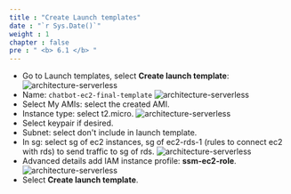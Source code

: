 ```yaml
---
title : "Create Launch templates"
date : "`r Sys.Date()`" 
weight : 1
chapter : false
pre : " <b> 6.1 </b> "
---
```


* Go to Launch templates, select **Create launch template**:
![architecture-serverless](/workshop-aws-card-clash-1/images/6.clean/tem1.png)
* Name: ```chatbot-ec2-final-template```
![architecture-serverless](/workshop-aws-card-clash-1/images/6.clean/tem2.png)
* Select My AMIs: select the created AMI.
* Instance type: select t2.micro.
![architecture-serverless](/workshop-aws-card-clash-1/images/6.clean/tem3.png)
* Select keypair if desired.
* Subnet: select don't include in launch template.
* In sg: select sg of ec2 instances, sg of ec2-rds-1 (rules to connect ec2 with rds) to send traffic to sg of rds.
![architecture-serverless](/workshop-aws-card-clash-1/images/6.clean/tem4.png)
* Advanced details add IAM instance profile: **ssm-ec2-role**.
![architecture-serverless](/workshop-aws-card-clash-1/images/6.clean/tem5.png)
* Select **Create launch template**.